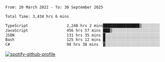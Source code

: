 <!--START_SECTION:waka-->

```txt
From: 20 March 2022 - To: 30 September 2025

Total Time: 3,434 hrs 6 mins

TypeScript                 2,248 hrs 2 mins████████████████▒░░░░░░░░   65.46 %
JavaScript                 456 hrs 57 mins ███▒░░░░░░░░░░░░░░░░░░░░░   13.31 %
JSON                       131 hrs 35 mins █░░░░░░░░░░░░░░░░░░░░░░░░   03.83 %
Bash                       125 hrs 12 mins █░░░░░░░░░░░░░░░░░░░░░░░░   03.65 %
C#                         98 hrs 38 mins  ▓░░░░░░░░░░░░░░░░░░░░░░░░   02.87 %
```

<!--END_SECTION:waka-->
[![spotify-github-profile](https://spotify-github-profile.vercel.app/api/view?uid=c00zprrvy9xiloa9qnco3hmng&cover_image=true&theme=novatorem&show_offline=false&background_color=121212&bar_color=53b14f&bar_color_cover=false)](https://spotify-github-profile.vercel.app/api/view?uid=c00zprrvy9xiloa9qnco3hmng&redirect=true)



